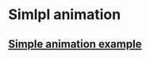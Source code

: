 # Simlpl animation

## [Simple animation example](https://mi5ha6in.github.io/simple_animation/index.html)